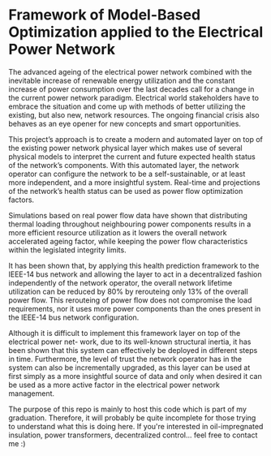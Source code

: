 Framework of Model-Based Optimization applied to the Electrical Power Network
=========================
The advanced ageing of the electrical power network combined with the inevitable increase
of renewable energy utilization and the constant increase of power consumption over the last
decades call for a change in the current power network paradigm. Electrical world stakeholders
have to embrace the situation and come up with methods of better utilizing the existing, but
also new, network resources. The ongoing financial crisis also behaves as an eye opener for new
concepts and smart opportunities.

This project’s approach is to create a modern and automated layer on top of the existing
power network physical layer which makes use of several physical models to interpret the current
and future expected health status of the network’s components. With this automated layer, the
network operator can configure the network to be a self-sustainable, or at least more independent,
and a more insightful system. Real-time and projections of the network’s health status can be
used as power flow optimization factors.

Simulations based on real power flow data have shown that distributing thermal loading
throughout neighbouring power components results in a more efficient resource utilization as it
lowers the overall network accelerated ageing factor, while keeping the power flow characteristics
within the legislated integrity limits.

It has been shown that, by applying this health prediction framework to the IEEE-14 bus
network and allowing the layer to act in a decentralized fashion independently of the network
operator, the overall network lifetime utilization can be reduced by 80% by rerouteing only
13% of the overall power flow. This rerouteing of power flow does not compromise the load
requirements, nor it uses more power components than the ones present in the IEEE-14 bus
network configuration.

Although it is difficult to implement this framework layer on top of the electrical power net-
work, due to its well-known structural inertia, it has been shown that this system can effectively
be deployed in different steps in time. Furthermore, the level of trust the network operator has
in the system can also be incrementally upgraded, as this layer can be used at first simply as a
more insightful source of data and only when desired it can be used as a more active factor in
the electrical power network management.

The purpose of this repo is mainly to host this code which is part of my graduation. Therefore, it will probably be quite incomplete for those trying to understand what this is doing here. If you're interested in oil-impregnated insulation, power transformers, decentralized control... feel free to contact me :)
